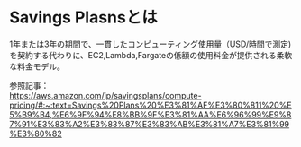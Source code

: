# Savings Plasnsとは
1年または3年の期間で、一貫したコンピューティング使用量（USD/時間で測定)を契約する代わりに、EC2,Lambda,Fargateの低額の使用料金が提供される柔軟な料金モデル。  

参照記事：  
https://aws.amazon.com/jp/savingsplans/compute-pricing/#:~:text=Savings%20Plans%20%E3%81%AF%E3%80%811%20%E5%B9%B4,%E6%9F%94%E8%BB%9F%E3%81%AA%E6%96%99%E9%87%91%E3%83%A2%E3%83%87%E3%83%AB%E3%81%A7%E3%81%99%E3%80%82
